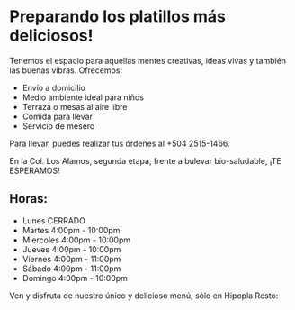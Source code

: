# Preparando los platillos más deliciosos!

Tenemos el espacio para aquellas mentes creativas, ideas vivas y también las buenas vibras. Ofrecemos:

- Envío a domicilio
- Medio ambiente ideal para niños
- Terraza o mesas al aire libre
- Comida para llevar
- Servicio de mesero

Para llevar, puedes realizar tus órdenes al +504 2515-1466.

En la Col. Los Alamos, segunda etapa, frente a bulevar bio-saludable, ¡TE ESPERAMOS!


## Horas:

- Lunes CERRADO
- Martes 4:00pm - 10:00pm
- Miercoles 4:00pm - 10:00pm
- Jueves 4:00pm - 10:00pm
- Viernes 4:00pm - 11:00pm
- Sábado 4:00pm - 11:00pm
- Domingo 4:00pm - 10:00pm



Ven y disfruta de nuestro único y delicioso menú, sólo en Hipopla Resto:
